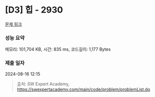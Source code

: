 # [D3] 힙 - 2930 

[문제 링크](https://swexpertacademy.com/main/code/problem/problemDetail.do?contestProbId=AV-Tj7ya3jYDFAXr) 

### 성능 요약

메모리: 101,704 KB, 시간: 835 ms, 코드길이: 1,177 Bytes

### 제출 일자

2024-08-16 12:15



> 출처: SW Expert Academy, https://swexpertacademy.com/main/code/problem/problemList.do